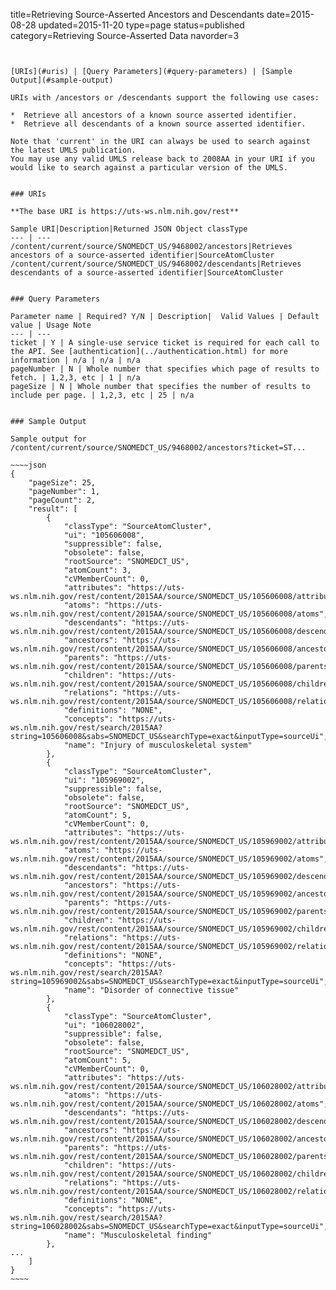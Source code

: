 title=Retrieving Source-Asserted Ancestors and Descendants
date=2015-08-28
updated=2015-11-20
type=page
status=published
category=Retrieving Source-Asserted Data
navorder=3
~~~~~~


[URIs](#uris) | [Query Parameters](#query-parameters) | [Sample Output](#sample-output)

URIs with /ancestors or /descendants support the following use cases:

*  Retrieve all ancestors of a known source asserted identifier.
*  Retrieve all descendants of a known source asserted identifier.

Note that 'current' in the URI can always be used to search against the latest UMLS publication.
You may use any valid UMLS release back to 2008AA in your URI if you would like to search against a particular version of the UMLS.


### URIs

**The base URI is https://uts-ws.nlm.nih.gov/rest**

Sample URI|Description|Returned JSON Object classType
--- | ---
/content/current/source/SNOMEDCT_US/9468002/ancestors|Retrieves ancestors of a source-asserted identifier|SourceAtomCluster
/content/current/source/SNOMEDCT_US/9468002/descendants|Retrieves descendants of a source-asserted identifier|SourceAtomCluster


### Query Parameters

Parameter name | Required? Y/N | Description|  Valid Values | Default value | Usage Note
--- | ---
ticket | Y | A single-use service ticket is required for each call to the API. See [authentication](../authentication.html) for more information | n/a | n/a | n/a
pageNumber | N | Whole number that specifies which page of results to fetch. | 1,2,3, etc | 1 | n/a
pageSize | N | Whole number that specifies the number of results to include per page. | 1,2,3, etc | 25 | n/a


### Sample Output

Sample output for /content/current/source/SNOMEDCT_US/9468002/ancestors?ticket=ST...

~~~~json
{
    "pageSize": 25,
    "pageNumber": 1,
    "pageCount": 2,
    "result": [
        {
            "classType": "SourceAtomCluster",
            "ui": "105606008",
            "suppressible": false,
            "obsolete": false,
            "rootSource": "SNOMEDCT_US",
            "atomCount": 3,
            "cVMemberCount": 0,
            "attributes": "https://uts-ws.nlm.nih.gov/rest/content/2015AA/source/SNOMEDCT_US/105606008/attributes",
            "atoms": "https://uts-ws.nlm.nih.gov/rest/content/2015AA/source/SNOMEDCT_US/105606008/atoms",
            "descendants": "https://uts-ws.nlm.nih.gov/rest/content/2015AA/source/SNOMEDCT_US/105606008/descendants",
            "ancestors": "https://uts-ws.nlm.nih.gov/rest/content/2015AA/source/SNOMEDCT_US/105606008/ancestors",
            "parents": "https://uts-ws.nlm.nih.gov/rest/content/2015AA/source/SNOMEDCT_US/105606008/parents",
            "children": "https://uts-ws.nlm.nih.gov/rest/content/2015AA/source/SNOMEDCT_US/105606008/children",
            "relations": "https://uts-ws.nlm.nih.gov/rest/content/2015AA/source/SNOMEDCT_US/105606008/relations",
            "definitions": "NONE",
            "concepts": "https://uts-ws.nlm.nih.gov/rest/search/2015AA?string=105606008&sabs=SNOMEDCT_US&searchType=exact&inputType=sourceUi",
            "name": "Injury of musculoskeletal system"
        },
        {
            "classType": "SourceAtomCluster",
            "ui": "105969002",
            "suppressible": false,
            "obsolete": false,
            "rootSource": "SNOMEDCT_US",
            "atomCount": 5,
            "cVMemberCount": 0,
            "attributes": "https://uts-ws.nlm.nih.gov/rest/content/2015AA/source/SNOMEDCT_US/105969002/attributes",
            "atoms": "https://uts-ws.nlm.nih.gov/rest/content/2015AA/source/SNOMEDCT_US/105969002/atoms",
            "descendants": "https://uts-ws.nlm.nih.gov/rest/content/2015AA/source/SNOMEDCT_US/105969002/descendants",
            "ancestors": "https://uts-ws.nlm.nih.gov/rest/content/2015AA/source/SNOMEDCT_US/105969002/ancestors",
            "parents": "https://uts-ws.nlm.nih.gov/rest/content/2015AA/source/SNOMEDCT_US/105969002/parents",
            "children": "https://uts-ws.nlm.nih.gov/rest/content/2015AA/source/SNOMEDCT_US/105969002/children",
            "relations": "https://uts-ws.nlm.nih.gov/rest/content/2015AA/source/SNOMEDCT_US/105969002/relations",
            "definitions": "NONE",
            "concepts": "https://uts-ws.nlm.nih.gov/rest/search/2015AA?string=105969002&sabs=SNOMEDCT_US&searchType=exact&inputType=sourceUi",
            "name": "Disorder of connective tissue"
        },
        {
            "classType": "SourceAtomCluster",
            "ui": "106028002",
            "suppressible": false,
            "obsolete": false,
            "rootSource": "SNOMEDCT_US",
            "atomCount": 5,
            "cVMemberCount": 0,
            "attributes": "https://uts-ws.nlm.nih.gov/rest/content/2015AA/source/SNOMEDCT_US/106028002/attributes",
            "atoms": "https://uts-ws.nlm.nih.gov/rest/content/2015AA/source/SNOMEDCT_US/106028002/atoms",
            "descendants": "https://uts-ws.nlm.nih.gov/rest/content/2015AA/source/SNOMEDCT_US/106028002/descendants",
            "ancestors": "https://uts-ws.nlm.nih.gov/rest/content/2015AA/source/SNOMEDCT_US/106028002/ancestors",
            "parents": "https://uts-ws.nlm.nih.gov/rest/content/2015AA/source/SNOMEDCT_US/106028002/parents",
            "children": "https://uts-ws.nlm.nih.gov/rest/content/2015AA/source/SNOMEDCT_US/106028002/children",
            "relations": "https://uts-ws.nlm.nih.gov/rest/content/2015AA/source/SNOMEDCT_US/106028002/relations",
            "definitions": "NONE",
            "concepts": "https://uts-ws.nlm.nih.gov/rest/search/2015AA?string=106028002&sabs=SNOMEDCT_US&searchType=exact&inputType=sourceUi",
            "name": "Musculoskeletal finding"
        },
...
    ]
}
~~~~


